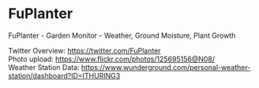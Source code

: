 # FuPlanter
FuPlanter - Garden Monitor - Weather, Ground Moisture, Plant Growth

Twitter Overview: https://twitter.com/FuPlanter<br />
Photo upload: https://www.flickr.com/photos/125695156@N08/<br />
Weather Station Data: https://www.wunderground.com/personal-weather-station/dashboard?ID=ITHURING3<br />

